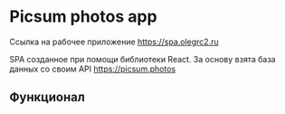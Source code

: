 # Picsum photos app

Ссылка на рабочее приложение https://spa.olegrc2.ru

SPA созданное при помощи библиотеки React. За основу взята база данных со своим API https://picsum.photos

## Функционал
